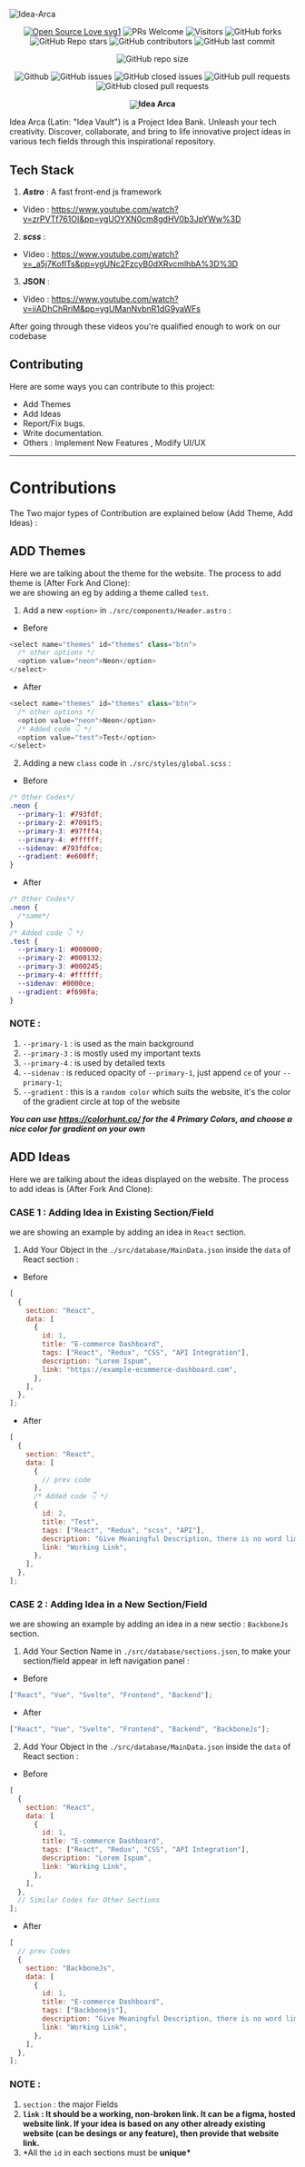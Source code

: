 ![Idea-Arca](https://socialify.git.ci/dev-AshishRanjan/Idea-Arca/image?description=1&font=KoHo&forks=1&issues=1&language=1&owner=1&pulls=1&stargazers=1&theme=Auto)

<div align="center">
 <p>
   
[![Open Source Love svg1](https://badges.frapsoft.com/os/v1/open-source.svg?v=103)](https://github.com/ellerbrock/open-source-badges/)
![PRs Welcome](https://img.shields.io/badge/PRs-welcome-brightgreen.svg?style=flat)
![Visitors](https://api.visitorbadge.io/api/visitors?path=dev-AshishRanjan%2FIdea-Arca%20&countColor=%23263759&style=flat)
![GitHub forks](https://img.shields.io/github/forks/dev-AshishRanjan/Idea-Arca)
![GitHub Repo stars](https://img.shields.io/github/stars/dev-AshishRanjan/Idea-Arca)
![GitHub contributors](https://img.shields.io/github/contributors/dev-AshishRanjan/Idea-Arca)
![GitHub last commit](https://img.shields.io/github/last-commit/dev-AshishRanjan/Idea-Arca)
  
![GitHub repo size](https://img.shields.io/github/repo-size/dev-AshishRanjan/Idea-Arca)

![Github](https://img.shields.io/github/license/dev-AshishRanjan/Idea-Arca)
![GitHub issues](https://img.shields.io/github/issues/dev-AshishRanjan/Idea-Arca)
![GitHub closed issues](https://img.shields.io/github/issues-closed-raw/dev-AshishRanjan/Idea-Arca)
![GitHub pull requests](https://img.shields.io/github/issues-pr/dev-AshishRanjan/Idea-Arca)
![GitHub closed pull requests](https://img.shields.io/github/issues-pr-closed/dev-AshishRanjan/Idea-Arca)

 </p>
</div>

<p align="center">
  <img align="center" src="https://readme-typing-svg.herokuapp.com?color=%23${textVal}&lines=+👋🏻+Welcome+to+Idea+Arca+👋🏻;👨🏻‍💻+Lets+Build+Together+👩🏻‍💻;💡+Get+Your+New+project+Idea+💡;🌐+Check+our+Website+🌐;🙏🏻+Thanks+for+Contributing+🙏🏻"
 <img src= 'https://capsule-render.vercel.app/api?type=rect&color=gradient&height=2.5' align="center/>
</p>

---

# **Idea Arca**

Idea Arca (Latin: "Idea Vault") is a Project Idea Bank. Unleash your
tech creativity. Discover, collaborate, and bring to life innovative
project ideas in various tech fields through this inspirational
repository.

## Tech Stack

1. **_Astro_** : A fast front-end js framework

- Video : https://www.youtube.com/watch?v=zrPVTf761OI&pp=ygUOYXN0cm8gdHV0b3JpYWw%3D

2. **_scss_** :

- Video : https://www.youtube.com/watch?v=_a5j7KoflTs&pp=ygUNc2FzcyB0dXRvcmlhbA%3D%3D

3. **JSON** :

- Video : https://www.youtube.com/watch?v=iiADhChRriM&pp=ygUManNvbnR1dG9yaWFs

After going through these videos you're qualified enough to work on our codebase

## Contributing

Here are some ways you can contribute to this project:

- Add Themes
- Add Ideas
- Report/Fix bugs.
- Write documentation.
- Others : Implement New Features , Modify UI/UX

---

# Contributions

The Two major types of Contribution are explained below (Add Theme, Add Ideas) :

## ADD Themes

Here we are talking about the theme for the website.
The process to add theme is (After Fork And Clone):</br>
we are showing an eg by adding a theme called `test`.

1. Add a new `<option>` in `./src/components/Header.astro` :

- Before

```js
<select name="themes" id="themes" class="btn">
  /* other options */
  <option value="neon">Neon</option>
</select>
```

- After

```js
<select name="themes" id="themes" class="btn">
  /* other options */
  <option value="neon">Neon</option>
  /* Added code 👇 */
  <option value="test">Test</option>
</select>
```

2. Adding a new `class` code in `./src/styles/global.scss` :

- Before

```scss
/* Other Codes*/
.neon {
  --primary-1: #793fdf;
  --primary-2: #7091f5;
  --primary-3: #97fff4;
  --primary-4: #ffffff;
  --sidenav: #793fdfce;
  --gradient: #e600ff;
}
```

- After

```scss
/* Other Codes*/
.neon {
  /*same*/
}
/* Added code 👇 */
.test {
  --primary-1: #000000;
  --primary-2: #000132;
  --primary-3: #000245;
  --primary-4: #ffffff;
  --sidenav: #0000ce;
  --gradient: #f690fa;
}
```

### NOTE :

1. `--primary-1` : is used as the main background
2. `--primary-3` : is mostly used my important texts
3. `--primary-4` : is used by detailed texts
4. `--sidenav` : is reduced opacity of `--primary-1`, just append `ce` of your `--primary-1`;
5. `--gradient` : this is a `random color` which suits the website, it's the color of the gradient circle at top of the website

_**You can use https://colorhunt.co/ for the 4 Primary Colors, and choose a nice color for gradient on your own**_

## ADD Ideas

Here we are talking about the ideas displayed on the website.
The process to add ideas is (After Fork And Clone):</br>

### **CASE 1** : Adding Idea in Existing Section/Field

we are showing an example by adding an idea in `React` section.

1. Add Your Object in the `./src/database/MainData.json` inside the `data` of React section :

- Before

```js
[
  {
    section: "React",
    data: [
      {
        id: 1,
        title: "E-commerce Dashboard",
        tags: ["React", "Redux", "CSS", "API Integration"],
        description: "Lorem Ispum",
        link: "https://example-ecommerce-dashboard.com",
      },
    ],
  },
];
```

- After

```js
[
  {
    section: "React",
    data: [
      {
        // prev code
      },
      /* Added code 👇 */
      {
        id: 2,
        title: "Test",
        tags: ["React", "Redux", "scss", "API"],
        description: "Give Meaningful Description, there is no word limit",
        link: "Working Link",
      },
    ],
  },
];
```

### **CASE 2** : Adding Idea in a New Section/Field

we are showing an example by adding an idea in a new sectio : `BackboneJs` section.

1. Add Your Section Name in `./src/database/sections.json`, to make your section/field appear in left navigation panel :

- Before

```js
["React", "Vue", "Svelte", "Frontend", "Backend"];
```

- After

```js
["React", "Vue", "Svelte", "Frontend", "Backend", "BackboneJs"];
```

2. Add Your Object in the `./src/database/MainData.json` inside the `data` of React section :

- Before

```js
[
  {
    section: "React",
    data: [
      {
        id: 1,
        title: "E-commerce Dashboard",
        tags: ["React", "Redux", "CSS", "API Integration"],
        description: "Lorem Ispum",
        link: "Working Link",
      },
    ],
  },
  // Similar Codes for Other Sections
];
```

- After

```js
[
  // prev Codes
  {
    section: "BackboneJs",
    data: [
      {
        id: 1,
        title: "E-commerce Dashboard",
        tags: ["Backbonejs"],
        description: "Give Meaningful Description, there is no word limit",
        link: "Working Link",
      },
    ],
  },
];
```

### NOTE :

1. `section` : the major Fields
2. **`link` : It should be a working, non-broken link. It can be a figma, hosted website link. If your idea is based on any other already existing website (can be desings or any feature), then provide that website link.**
3. \*All the `id` in each sections must be **unique\***

<!-- ---

# Get Started with **Astro**

```
npm create astro@latest -- --template minimal
```

[![Open in StackBlitz](https://developer.stackblitz.com/img/open_in_stackblitz.svg)](https://stackblitz.com/github/withastro/astro/tree/latest/examples/minimal)
[![Open with CodeSandbox](https://assets.codesandbox.io/github/button-edit-lime.svg)](https://codesandbox.io/p/sandbox/github/withastro/astro/tree/latest/examples/minimal)
[![Open in GitHub Codespaces](https://github.com/codespaces/badge.svg)](https://codespaces.new/withastro/astro?devcontainer_path=.devcontainer/minimal/devcontainer.json)

## 🚀 Project Structure

Inside of your Astro project, you'll see the following folders and files:

```
/
├── public/
├── src/
│   └── pages/
│       └── index.astro
└── package.json
```

Astro looks for `.astro` or `.md` files in the `src/pages/` directory. Each page is exposed as a route based on its file name.

There's nothing special about `src/components/`, but that's where we like to put any Astro/React/Vue/Svelte/Preact components.

Any static assets, like images, can be placed in the `public/` directory.

## 🧞 Commands

All commands are run from the root of the project, from a terminal:

| Command                   | Action                                           |
| :------------------------ | :----------------------------------------------- |
| `npm install`             | Installs dependencies                            |
| `npm run dev`             | Starts local dev server at `localhost:3000`      |
| `npm run build`           | Build your production site to `./dist/`          |
| `npm run preview`         | Preview your build locally, before deploying     |
| `npm run astro ...`       | Run CLI commands like `astro add`, `astro check` |
| `npm run astro -- --help` | Get help using the Astro CLI                     |

## 👀 Want to learn more?

Feel free to check [our documentation](https://docs.astro.build) or jump into our [Discord server](https://astro.build/chat). -->
